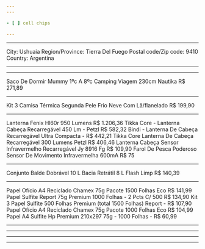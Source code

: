 ```yaml
---
---

- [ ] cell chips

---
```

---

City: Ushuaia
Region/Province: Tierra Del Fuego
Postal code/Zip code: 9410
Country: Argentina

---
---

Saco De Dormir Mummy 1ºc A 8ºc Camping Viagem 230cm Nautika
R$ 271,89

---

Kit 3 Camisa Térmica Segunda Pele Frio Neve Com Lã/flanelado R$ 199,90

---

Lanterna Fenix Hl60r 950 Lumens R$ 1.206,36
Tikka Core - Lanterna Cabeça Recarregável 450 Lm - Petzl R$ 582,32
Bindi - Lanterna De Cabeça Recarregável Ultra Compacta - R$ 442,21
Tikka Core Lanterna De Cabeça Recarregável 300 Lumens Petzl R$ 406,46
Lanterna Cabeça Sensor Infravermelho Recarregável Jy 8916 Fg R$ 109,90
Farol De Pesca Poderoso Sensor De Movimento Infravermelha 600mA R$ 75

---

Conjunto Balde Dobrável 10 L Bacia Retrátil 8 L Flash Limp R$ 140,39

---

Papel Ofício A4 Reciclado Chamex 75g Pacote 1500 Folhas Eco R$ 141,99
Papel Sulfite Report 75g Premium 1000 Folhas - 2 Pcts C/ 500 R$ 134,90
Kit 3 Papel Sulfite 500 Folhas Premium (total 1500 Folhas) Report - R$ 107,90
Papel Ofício A4 Reciclado Chamex 75g Pacote 1000 Folhas Eco R$ 104,99
Papel A4 Sulfite Hp Premium 210x297 75g - 1000 Folhas - R$ 60,99

---
---

---
---
